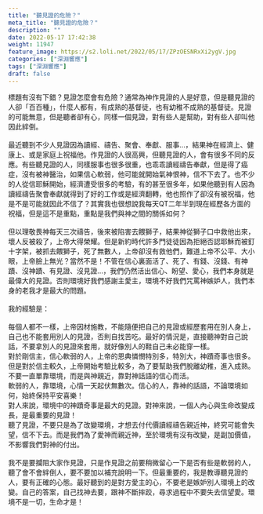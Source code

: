 ```yaml
---
title: "聽見證的危險？"
meta_title: "聽見證的危險？"
description: ""
date: 2022-05-17 17:42:38
weight: 11947
feature_image: https://s2.loli.net/2022/05/17/ZPzOESNRxXi2ygV.jpg
categories: ["深淵響應"]
tags: ["深淵響應"]
draft: false
---
```


標題有沒有下錯？見證怎麼會有危險？通常為神作見證的人是好意，但是聽見證的人卻「百百種」，什麼人都有，有成熟的基督徒，也有幼稚不成熟的基督徒。見證的可能無意，但是聽者卻有心，同樣一個見證，對有些人是幫助，對有些人卻叫他因此絆倒。<br />
<br />
最近聽到不少人見證因為讀經、禱告、聚會、奉獻、服事…，結果神在經濟上、健康上、或是家庭上祝福他。作見證的人很高興，但聽見證的人，會有很多不同的反應。有些聽見證的人，同樣服事也很多很重，也乖乖讀經禱告奉獻，但是得了癌症，沒有被神醫治，如果信心軟弱，他可能就開始氣神恨神，信不下去了。也不少的人從信耶穌開始，經濟遭受很多的考驗，有的甚至很多年，如果他聽到有人因為讀經禱告聚會奉獻就得到了好的工作或是經濟翻轉，他也照作了卻沒有被祝福，他是不是可能就因此不信了？其實我也很想說我每天QT二年半到現在經歷各方面的祝福，但是這不是重點，重點是我們與神之間的關係如何？<br />
<br />
但以理敬畏神每天三次禱告，後來被陷害去餵獅子，結果神從獅子口中救他出來，壞人反被殺了，上帝大得榮耀。但是新約時代許多門徒徒因為拒絕否認耶穌而被釘十字架，被抓去餵獅子，死了無數人，上帝卻沒有救他們，難道上帝不公平、大小眼，上帝臉上無光？當然不是！不管在信心裏面活了、死了、有錢、沒錢、有神蹟、沒神蹟、有見證、沒見證…，我們仍然活出信心、盼望、愛心，我們本身就是最偉大的見證。否則環境好我們感謝主愛主，環境不好我們咒罵神嫉妒人，我們本身的老我才是最大的問題。<br />
<br />
我的經驗是：<br />
<br />
每個人都不一樣，上帝因材施教，不能隨便把自己的見證或經歷套用在別人身上，自己也不能套用別人的見證，否則自找苦吃。最好的情況是，直接聽神對自己說話，不要拿別人的見證來套用，就好像別人的鞋自己未必能穿一樣。<br />
對於剛信主，信心軟弱的人，上帝的恩典憐憫特別多，特別大，神蹟奇事也很多。但是對於信主較久，上帝開始考驗比較多，為了要幫助我們脫離幼稚，進入成熟。不要一直單靠環境，而是與神親近，靠對神話語的信心而活。<br />
軟弱的人，靠環境，心情一天起伏無數次。信心的人，靠神的話語，不論環境如何，始終保持平安喜樂！<br />
對人來說，環境中的神蹟奇事是最大的見證。對神來說，一個人內心與生命改變成長，是最重要的見證！<br />
聽了見證，不要只是為了改變環境，才想去付代價讀經禱告親近神，終究可能會失望，信不下去。而是我們為了愛神而親近神，至於環境有沒有改變，是副加價值，不影響我們對神的付出。<br />
<br />
我不是要攔阻大家作見證，只是作見證之前要稍微留心一下是否有些是軟弱的人，聽了會不會絆倒人，要不要加以補充說明一下。但最重要的，我是教導聽見證的人，要有正確的心態。最好聽到的是對方愛主的心，不要老是嫉妒別人環境上的改變。自己的答案，自己找神去要，跟神不斷摔跤，尋求過程中不要失去信望愛。環境不是一切，生命才是！
        